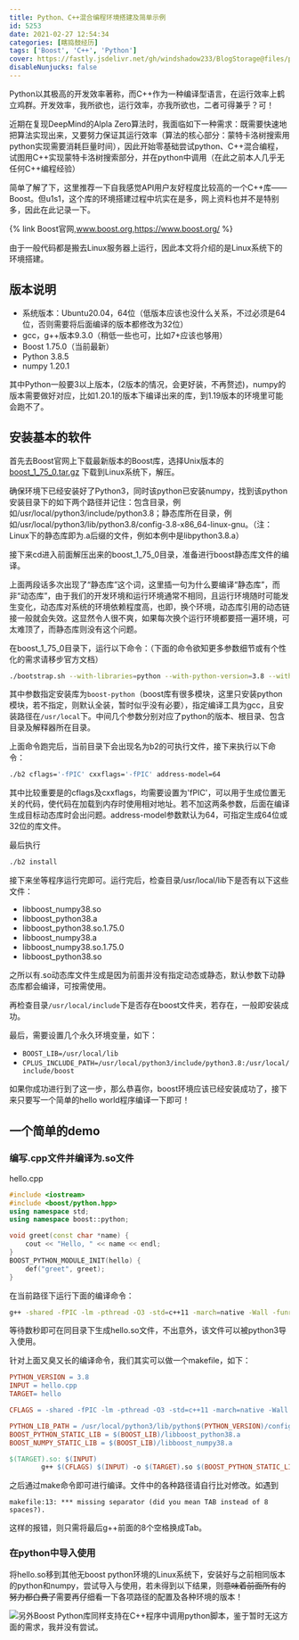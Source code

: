 ```yaml
---
title: Python、C++混合编程环境搭建及简单示例
id: 5253
date: 2021-02-27 12:54:34
categories: [瞎捣鼓经历]
tags: ['Boost', 'C++', 'Python']
cover: https://fastly.jsdelivr.net/gh/windshadow233/BlogStorage@files/png/42c4921136f957fddf4bc110dada1982.png
disableNunjucks: false
---
```


Python以其极高的开发效率著称，而C++作为一种编译型语言，在运行效率上鹤立鸡群。开发效率，我所欲也，运行效率，亦我所欲也，二者可得兼乎？可！

近期在复现DeepMind的Alpla Zero算法时，我面临如下一种需求：既需要快速地把算法实现出来，又要努力保证其运行效率（算法的核心部分：蒙特卡洛树搜索用python实现需要消耗巨量时间），因此开始零基础尝试python、C++混合编程，试图用C++实现蒙特卡洛树搜索部分，并在python中调用（在此之前本人几乎无任何C++编程经验）


简单了解了下，这里推荐一下自我感觉API用户友好程度比较高的一个C++库——Boost。但u1s1，这个库的环境搭建过程中坑实在是多，网上资料也并不是特别多，因此在此记录一下。

{% link Boost官网,www.boost.org,https://www.boost.org/ %}


由于一般代码都是搬去Linux服务器上运行，因此本文将介绍的是Linux系统下的环境搭建。


## 版本说明


- 系统版本：Ubuntu20.04，64位（低版本应该也没什么关系，不过必须是64位，否则需要将后面编译的版本都修改为32位）
- gcc，g++版本9.3.0（稍低一些也可，比如7+应该也够用）
- Boost 1.75.0（当前最新）
- Python 3.8.5
- numpy 1.20.1

其中Python一般要3以上版本，(2版本的情况，会更好装，不再赘述)，numpy的版本需要做好对应，比如1.20.1的版本下编译出来的库，到1.19版本的环境里可能会跑不了。


## 安装基本的软件


首先去Boost官网上下载最新版本的Boost库，选择Unix版本的[boost_1_75_0.tar.gz](https://boostorg.jfrog.io/artifactory/main/release/1.75.0/source/boost_1_75_0.tar.gz) 下载到Linux系统下，解压。


确保环境下已经安装好了Python3，同时该python已安装numpy，找到该python安装目录下的如下两个路径并记住：包含目录，例如/usr/local/python3/include/python3.8；静态库所在目录，例如/usr/local/python3/lib/python3.8/config-3.8-x86_64-linux-gnu。（注：Linux下的静态库即为.a后缀的文件，例如本例中是libpython3.8.a）


接下来cd进入前面解压出来的boost_1_75_0目录，准备进行boost静态库文件的编译。


上面两段话多次出现了“静态库”这个词，这里插一句为什么要编译“静态库”，而非“动态库”，由于我们的开发环境和运行环境通常不相同，且运行环境随时可能发生变化，动态库对系统的环境依赖程度高，也即，换个环境，动态库引用的动态链接一般就会失效。这显然令人很不爽，如果每次换个运行环境都要搭一遍环境，可太难顶了，而静态库则没有这个问题。


在boost_1_75_0目录下，运行以下命令：（下面的命令欲知更多参数细节或有个性化的需求请移步官方文档）

```bash
./bootstrap.sh --with-libraries=python --with-python-version=3.8 --with-python-root=/usr/local/python3 include=/usr/local/python3/include/python3.8 --with-python=/usr/local/python3/bin/python3.8  --with-toolset=gcc --prefix=/usr/local
```

其中参数指定安装库为`boost-python`（boost库有很多模块，这里只安装python模块，若不指定，则默认全装，暂时似乎没有必要），指定编译工具为gcc，且安装路径在`/usr/local`下。中间几个参数分别对应了python的版本、根目录、包含目录及解释器所在目录。


上面命令跑完后，当前目录下会出现名为b2的可执行文件，接下来执行以下命令：

```bash
./b2 cflags='-fPIC' cxxflags='-fPIC' address-model=64
```

其中比较重要是的cflags及cxxflags，均需要设置为'fPIC'，可以用于生成位置无关的代码，使代码在加载到内存时使用相对地址。若不加这两条参数，后面在编译生成目标动态库时会出问题。address-model参数默认为64，可指定生成64位或32位的库文件。


最后执行

```bash
./b2 install
```

接下来坐等程序运行完即可。运行完后，检查目录/usr/local/lib下是否有以下这些文件： 


- libboost_numpy38.so
- libboost_python38.a
- libboost_python38.so.1.75.0
- libboost_numpy38.a
- libboost_numpy38.so.1.75.0
- libboost_python38.so

之所以有.so动态库文件生成是因为前面并没有指定动态或静态，默认参数下动静态库都会编译，可按需使用。


再检查目录`/usr/local/include`下是否存在boost文件夹，若存在，一般即安装成功。


最后，需要设置几个永久环境变量，如下：


- `BOOST_LIB=/usr/local/lib`
- `CPLUS_INCLUDE_PATH=/usr/local/python3/include/python3.8:/usr/local/include/boost`

如果你成功进行到了这一步，那么恭喜你，boost环境应该已经安装成功了，接下来只要写一个简单的hello world程序编译一下即可！


## 一个简单的demo


### 编写.cpp文件并编译为.so文件


hello.cpp

```cpp
#include <iostream>
#include <boost/python.hpp>
using namespace std;
using namespace boost::python;

void greet(const char *name) {
	cout << "Hello, " << name << endl;
}
BOOST_PYTHON_MODULE_INIT(hello) {
	def("greet", greet);
}
```

在当前路径下运行下面的编译命令：

```bash
g++ -shared -fPIC -lm -pthread -O3 -std=c++11 -march=native -Wall -funroll-loops -Wno-unused-result hello.cpp -o hello.so /usr/local/lib/libboost_python38.a /usr/local/lib/libboost_numpy38.a -I/usr/local/python3/lib/python3.8/config-3.8-x86_64-linux-gnu
```

等待数秒即可在同目录下生成hello.so文件，不出意外，该文件可以被python3导入使用。


针对上面又臭又长的编译命令，我们其实可以做一个makefile，如下：

```makefile
PYTHON_VERSION = 3.8
INPUT = hello.cpp
TARGET= hello

CFLAGS = -shared -fPIC -lm -pthread -O3 -std=c++11 -march=native -Wall -funroll-loops -Wno-unused-result

PYTHON_LIB_PATH = /usr/local/python3/lib/python$(PYTHON_VERSION)/config-3.8-x86_64-linux-gnu
BOOST_PYTHON_STATIC_LIB = $(BOOST_LIB)/libboost_python38.a
BOOST_NUMPY_STATIC_LIB = $(BOOST_LIB)/libboost_numpy38.a

$(TARGET).so: $(INPUT)
        g++ $(CFLAGS) $(INPUT) -o $(TARGET).so $(BOOST_PYTHON_STATIC_LIB) $(BOOST_NUMPY_STATIC_LIB) -I$(PYTHON_LIB_PATH)
```

之后通过make命令即可进行编译。文件中的各种路径请自行比对修改。如遇到

```plaintext
makefile:13: *** missing separator (did you mean TAB instead of 8 spaces?).
```

这样的报错，则只需将最后g++前面的8个空格换成Tab。


### 在python中导入使用


将hello.so移到其他无boost python环境的Linux系统下，安装好与之前相同版本的python和numpy，尝试导入与使用，若未得到以下结果，则~~意味着前面所有的努力都白费了~~需要再仔细看一下各项路径的配置及各种环境的版本！


![](https://fastly.jsdelivr.net/gh/windshadow233/BlogStorage@files/png/ac47ceea3b21d6d8c209c8ee670aeeaf.png)另外Boost Python库同样支持在C++程序中调用python脚本，鉴于暂时无这方面的需求，我并没有尝试。
